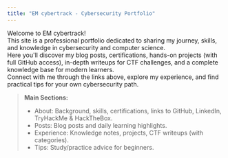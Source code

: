 ```yaml
---
title: "EM cybertrack - Cybersecurity Portfolio"
---
```


Welcome to EM cybertrack!  
This site is a professional portfolio dedicated to sharing my journey, skills, and knowledge in cybersecurity and computer science.  
Here you'll discover my blog posts, certifications, hands-on projects (with full GitHub access), in-depth writeups for CTF challenges, and a complete knowledge base for modern learners.  
Connect with me through the links above, explore my experience, and find practical tips for your own cybersecurity path.

> **Main Sections:**
>
> - About: Background, skills, certifications, links to GitHub, LinkedIn, TryHackMe & HackTheBox.
> - Posts: Blog posts and daily learning highlights.
> - Experience: Knowledge notes, projects, CTF writeups (with categories).
> - Tips: Study/practice advice for beginners.
